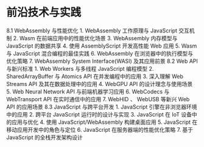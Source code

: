 # 前沿技术与实践 

 8.1 WebAssembly 与性能优化  1. WebAssembly ⼯作原理与 JavaScript 交互机制 2. Wasm 在前端应⽤中的性能优化场景 3. WebAssembly 内存模型与 JavaScript 的数据共享 4.  使⽤ AssemblyScript 开发⾼性能 Web 应⽤ 5. Wasm 与 JavaScript 混合编程的最佳实践 6. WebAssembly 在浏览器中的执⾏模型与优化策略 7. WebAssembly System Interface(WASI) 及其应⽤前景 8.2 Web API 与新兴标准  1. Web Workers 与多线程 JavaScript 编程模型 2. SharedArrayBuffer 与 Atomics API 在并发编程中的应⽤ 3.  深⼊理解 Web Streams API 及其在数据处理中的应⽤ 4. WebGPU API 的设计理念与使⽤场景 5. Web Neural Network API 与前端机器学习应⽤ 6. WebCodecs 与 WebTransport API 在实时通信中的应⽤ 7. WebHID 、 WebUSB 等新兴 Web API 的应⽤场景 8.3 JavaScript 与跨平台开发  1. JavaScript 引擎在⾮浏览器环境中的应⽤ 2.  跨平台 JavaScript 运⾏时的设计与实现 3. JavaScript 在 IoT 设备中的应⽤与优化 4.  使⽤ JavaScript/WebAssembly 构建桌⾯应⽤ 5. JavaScript 在移动应⽤开发中的⻆⾊与定位 6. JavaScript 在服务器端的性能优化策略 7.  基于 JavaScript 的全栈开发架构设计
